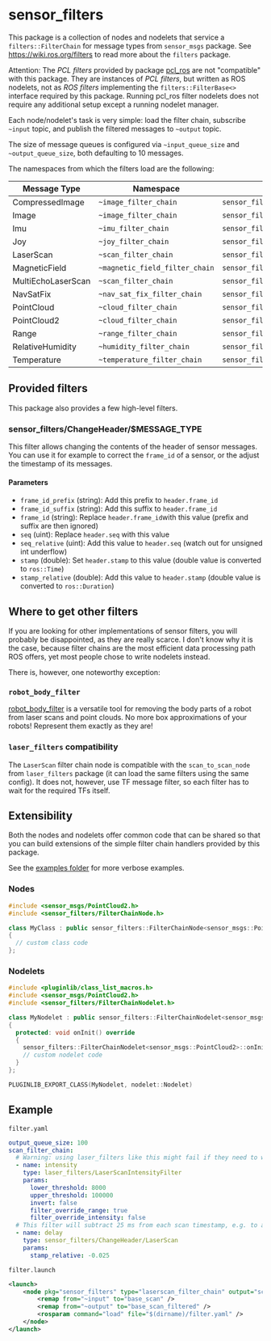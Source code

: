 # sensor\_filters

This package is a collection of nodes and nodelets that service a `filters::FilterChain` for message types from `sensor_msgs` package.
See https://wiki.ros.org/filters to read more about the `filters` package.

Attention: The *PCL filters* provided by package [pcl_ros](http://wiki.ros.org/pcl_ros/Tutorials/filters) are not "compatible" with this package. They are instances of *PCL filters*, but written as ROS nodelets, not as *ROS filters* implementing the `filters::FilterBase<>` interface required by this package. Running pcl_ros filter nodelets does not require any additional setup except a running nodelet manager.

Each node/nodelet's task is very simple: load the filter chain, subscribe `~input` topic, and publish the filtered messages to `~output` topic.

The size of message queues is configured via `~input_queue_size` and `~output_queue_size`, both defaulting to 10 messages.

The namespaces from which the filters load are the following:

| Message Type | Namespace | Nodelet Name |
|--------------|-----------|--------------|
| CompressedImage | `~image_filter_chain` | `sensor_filters/compressedimage_filter_chain` |
| Image | `~image_filter_chain` | `sensor_filters/image_filter_chain` |
| Imu | `~imu_filter_chain` | `sensor_filters/imu_filter_chain` |
| Joy | `~joy_filter_chain` | `sensor_filters/joy_filter_chain` |
| LaserScan | `~scan_filter_chain` | `sensor_filters/laserscan_filter_chain` |
| MagneticField | `~magnetic_field_filter_chain` | `sensor_filters/magneticfield_filter_chain` |
| MultiEchoLaserScan | `~scan_filter_chain` | `sensor_filters/multiecholaserscan_filter_chain` |
| NavSatFix | `~nav_sat_fix_filter_chain` | `sensor_filters/navsatfix_filter_chain` |
| PointCloud | `~cloud_filter_chain` | `sensor_filters/pointcloud_filter_chain` |
| PointCloud2 | `~cloud_filter_chain` | `sensor_filters/pointcloud2_filter_chain` |
| Range | `~range_filter_chain` | `sensor_filters/range_filter_chain` |
| RelativeHumidity | `~humidity_filter_chain` | `sensor_filters/relativehumidity_filter_chain` |
| Temperature | `~temperature_filter_chain` | `sensor_filters/temperature_filter_chain` |

## Provided filters

This package also provides a few high-level filters.

### sensor_filters/ChangeHeader/$MESSAGE_TYPE

This filter allows changing the contents of the header of sensor messages. You can use it for example to correct the `frame_id` of a sensor, or the adjust the timestamp of its messages.

#### Parameters

- `frame_id_prefix` (string): Add this prefix to `header.frame_id`
- `frame_id_suffix` (string): Add this suffix to `header.frame_id`
- `frame_id` (string): Replace `header.frame_id`with this value (prefix and suffix are then ignored)
- `seq` (uint): Replace `header.seq` with this value
- `seq_relative` (uint): Add this value to `header.seq` (watch out for unsigned int underflow)
- `stamp` (double): Set `header.stamp` to this value (double value is converted to `ros::Time`)
- `stamp_relative` (double): Add this value to `header.stamp` (double value is converted to `ros::Duration`)

## Where to get other filters

If you are looking for other implementations of sensor filters, you will probably be disappointed, as they are really scarce. I don't know why it is the case, because filter chains are the most efficient data processing path ROS offers, yet most people chose to write nodelets instead.

There is, however, one noteworthy exception:

### `robot_body_filter`

[robot_body_filter](http://wiki.ros.org/robot_body_filter) is a versatile tool for removing the body parts of a robot from laser scans and point clouds. No more box approximations of your robots! Represent them exactly as they are!

### `laser_filters` compatibility

The `LaserScan` filter chain node is compatible with the `scan_to_scan_node` from `laser_filters` package (it can load the same filters using the same config).
It does not, however, use TF message filter, so each filter has to wait for the required TFs itself.

## Extensibility

Both the nodes and nodelets offer common code that can be shared so that you can build extensions of the simple filter chain handlers provided by this package.

See the [examples folder](examples/) for more verbose examples.

### Nodes

```C++
#include <sensor_msgs/PointCloud2.h>
#include <sensor_filters/FilterChainNode.h>

class MyClass : public sensor_filters::FilterChainNode<sensor_msgs::PointCloud2>
{
  // custom class code
};
```

### Nodelets

```C++
#include <pluginlib/class_list_macros.h>
#include <sensor_msgs/PointCloud2.h>
#include <sensor_filters/FilterChainNodelet.h>

class MyNodelet : public sensor_filters::FilterChainNodelet<sensor_msgs::PointCloud2>
{
  protected: void onInit() override
  {
    sensor_filters::FilterChainNodelet<sensor_msgs::PointCloud2>::onInit();
    // custom nodelet code
  }
};

PLUGINLIB_EXPORT_CLASS(MyNodelet, nodelet::Nodelet)
```

## Example

`filter.yaml`

```YAML
output_queue_size: 100
scan_filter_chain:
  # Warning: using laser_filters like this might fail if they need to wait for some TFs; intensity filter does not.
  - name: intensity
    type: laser_filters/LaserScanIntensityFilter
    params:
      lower_threshold: 8000
      upper_threshold: 100000
      invert: false
      filter_override_range: true
      filter_override_intensity: false
  # This filter will subtract 25 ms from each scan timestamp, e.g. to account for transport delay.
  - name: delay
    type: sensor_filters/ChangeHeader/LaserScan
    params:
      stamp_relative: -0.025
```

`filter.launch`

```XML
<launch>
    <node pkg="sensor_filters" type="laserscan_filter_chain" output="screen" name="laser_filter">
        <remap from="~input" to="base_scan" />
        <remap from="~output" to="base_scan_filtered" />
        <rosparam command="load" file="$(dirname)/filter.yaml" />
    </node>
</launch>
```